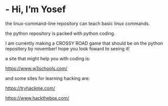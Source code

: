 # - Hi, I’m Yosef 

the linux-command-line repository can teach basic linux commands.

the python repository is packed with python coding.

I am currently making a CROSSY ROAD game that should be on the python repository by november! hope you look foward to seeing it!

a site that might help you with coding is:

https://www.w3schools.com/

and some sites for learning hacking are:

https://tryhackme.com/

https://www.hackthebox.com/










<!---
python3-12/python3-12 is a ✨ special ✨ repository because its `README.md` (this file) appears on your GitHub profile.
You can click the Preview link to take a look at your changes.
--->
